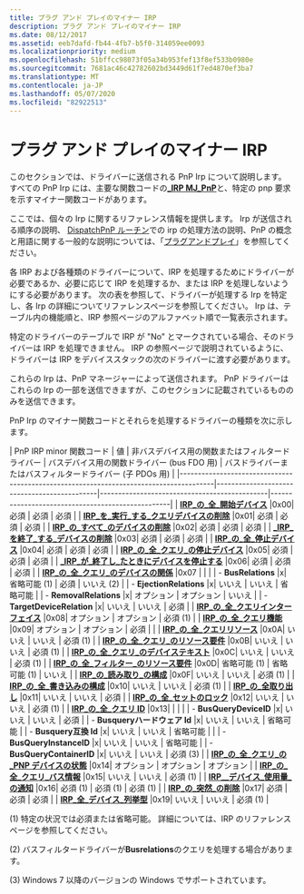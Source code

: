 ```yaml
---
title: プラグ アンド プレイのマイナー IRP
description: プラグ アンド プレイのマイナー IRP
ms.date: 08/12/2017
ms.assetid: eeb7dafd-fb44-4fb7-b5f0-314059ee0093
ms.localizationpriority: medium
ms.openlocfilehash: 51bffcc98073f05a34b953fef13f8ef533b0980e
ms.sourcegitcommit: 7681ac46c42782602bd3449d61f7ed4870ef3ba7
ms.translationtype: MT
ms.contentlocale: ja-JP
ms.lasthandoff: 05/07/2020
ms.locfileid: "82922513"
---
```

# <a name="plug-and-play-minor-irps"></a>プラグ アンド プレイのマイナー IRP





このセクションでは、ドライバーに送信される PnP Irp について説明します。 すべての PnP Irp には、主要な関数コードの[**\_IRP MJ\_PnP**](irp-mj-pnp.md)と、特定の pnp 要求を示すマイナー関数コードがあります。

ここでは、個々の Irp に関するリファレンス情報を提供します。 Irp が送信される順序の説明、 [DispatchPnP ルーチン](https://docs.microsoft.com/windows-hardware/drivers/kernel/dispatchpnp-routines)での irp の処理方法の説明、PnP の概念と用語に関する一般的な説明については、「[プラグアンドプレイ](https://docs.microsoft.com/windows-hardware/drivers/kernel/implementing-plug-and-play)」を参照してください。

各 IRP および各種類のドライバーについて、IRP を処理するためにドライバーが必要であるか、必要に応じて IRP を処理するか、または IRP を処理しないようにする必要があります。 次の表を参照して、ドライバーが処理する Irp を特定し、各 Irp の詳細についてリファレンスページを参照してください。 Irp は、テーブル内の機能順と、IRP 参照ページのアルファベット順で一覧表示されます。

特定のドライバーのテーブルで IRP が "No" とマークされている場合、そのドライバーは IRP を処理できません。 IRP の参照ページで説明されているように、ドライバーは IRP をデバイススタックの次のドライバーに渡す必要があります。

これらの Irp は、PnP マネージャーによって送信されます。 PnP ドライバーはこれらの Irp の一部を送信できますが、このセクションに記載されているもののみを送信できます。

PnP Irp のマイナー関数コードとそれらを処理するドライバーの種類を次に示します。


|                              PnP IRP minor 関数コード                              | 値 | 非バスデバイス用の関数またはフィルタードライバー | バスデバイス用の関数ドライバー (bus FDO 用) | バスドライバーまたはバスフィルタードライバー (子 PDOs 用) |
|---------------------------------------------------------------------------------------|---------------------------------------------|----------------------------------------------|--------------------------------------------------|
|                 [**IRP\_の\_全\_開始デバイス**](irp-mn-start-device.md)                  |0x00|                  必須                   |                   必須                   |                     必須                     |
|          [**IRP\_を\_実行\_する\_クエリデバイスの削除**](irp-mn-query-remove-device.md)          |0x01|                  必須                   |                   必須                   |                     必須                     |
|                [**IRP\_の\_すべて\_のデバイスの削除**](irp-mn-remove-device.md)                 |0x02|                  必須                   |                   必須                   |                     必須                     |
|         [**\_IRP\_を終了\_する\_デバイスの削除**](irp-mn-cancel-remove-device.md)         |0x03|                  必須                   |                   必須                   |                     必須                     |
|                  [**IRP\_の\_全\_停止デバイス**](irp-mn-stop-device.md)                   |0x04|                  必須                   |                   必須                   |                     必須                     |
|            [**IRP\_の\_全\_クエリ\_の停止デバイス**](irp-mn-query-stop-device.md)            |0x05|                  必須                   |                   必須                   |                     必須                     |
|           [**\_IRP\_が\_終了し\_たときにデバイスを停止する**](irp-mn-cancel-stop-device.md)           |0x06|                  必須                   |                   必須                   |                     必須                     |
|       [**IRP\_の\_全\_クエリ\_のデバイスの関係**](irp-mn-query-device-relations.md)       |0x07                                             |                                              |                                                  |
|                                 -   **BusRelations**                                  |x|                省略可能 (1)                 |                   必須                   |                      いいえ (2)                      |
|                               -   **EjectionRelations**                               |x|                     いいえ                      |                      いいえ                      |                     省略可能                     |
|                               -   **RemovalRelations**                                |x|                  オプション                   |                   オプション                   |                        いいえ                        |
|                             -   **TargetDeviceRelation**                              |x|                     いいえ                      |                      いいえ                      |                     必須                     |
|              [**IRP\_の\_全\_クエリインターフェイス**](irp-mn-query-interface.md)               |0x08|                  オプション                   |                   オプション                   |                   必須 (1)                   |
|           [**IRP\_の\_全\_クエリ機能**](irp-mn-query-capabilities.md)            |0x09|                  オプション                   |              オプション | 必須               |                                                  |
|              [**IRP\_の\_全\_クエリリソース**](irp-mn-query-resources.md)               |0x0A|                     いいえ                      |                      いいえ                      |                   必須 (1)                   |
|  [**IRP\_の\_全\_クエリ\_のリソース要件**](irp-mn-query-resource-requirements.md)  |0x0B|                     いいえ                      |                      いいえ                      |                   必須 (1)                   |
|            [**IRP\_の\_全\_クエリ\_のデバイステキスト**](irp-mn-query-device-text.md)            |0x0C|                     いいえ                      |                      いいえ                      |                   必須 (1)                   |
| [**IRP\_の\_全\_フィルター\_のリソース要件**](irp-mn-filter-resource-requirements.md) |0x0D|                省略可能 (1)                 |                 省略可能 (1)                 |                        いいえ                        |
|                  [**IRP\_の\_読み取り\_の構成**](irp-mn-read-config.md)                   |0x0F|                     いいえ                      |                      いいえ                      |                   必須 (1)                   |
|                 [**IRP\_の\_全\_書き込みの構成**](irp-mn-write-config.md)                  |0x10|                     いいえ                      |                      いいえ                      |                   必須 (1)                   |
|                 [**IRP\_の\_全取り出し**](irp-mn-eject.md)                  |0x11|                     いいえ                      |                      いいえ                      |                   必須                   |
|                     [**IRP\_の\_全\_セットのロック**](irp-mn-set-lock.md)                      |0x12|                     いいえ                      |                      いいえ                      |                   必須 (1)                   |
|                     [**IRP\_の\_全\_クエリ ID**](irp-mn-query-id.md)                      |0x13|                                             |                                              |                                                  |
|                               -   **BusQueryDeviceID**                                |x|                     いいえ                      |                      いいえ                      |                     必須                     |
|                              -   **Busqueryハードウェア Id**                              |x|                     いいえ                      |                      いいえ                      |                     省略可能                     |
|                             -   **Busquery互換 Id**                             |x|                     いいえ                      |                  いいえ  |  省略可能                  |                                                  |
|                              -   **BusQueryInstanceID**                               |x|                     いいえ                      |                      いいえ                      |                     省略可能                     |
|                              -   **BusQueryContainerID**                              |x|                     いいえ                      |                      いいえ                      |                   必須 (3)                   |
|      [**IRP\_の\_全\_クエリ\_の\_PNP デバイスの状態**](irp-mn-query-pnp-device-state.md)       |0x14|                  オプション                   |                   オプション                   |                     オプション                     |
|        [**IRP\_の\_全\_クエリ\_バス情報**](irp-mn-query-bus-information.md)        |0x15|                     いいえ                      |                      いいえ                      |                   必須 (1)                   |
|    [**IRP\_\_デバイス\_使用量\_の通知**](irp-mn-device-usage-notification.md)    |0x16|                必須 (1)                 |                 必須 (1)                 |                   必須 (1)                   |
|             [**IRP\_の\_突然\_の削除**](irp-mn-surprise-removal.md)              |0x17|                  必須                   |                   必須                   |                     必須                     |
|            [**IRP\_全\_デバイス\_列挙型**](irp-mn-device-enumerated.md)             |0x19|                     いいえ                      |                      いいえ                      |                   必須 (1)                   |

(1) 特定の状況では必須または省略可能。 詳細については、IRP のリファレンスページを参照してください。

(2) バスフィルタードライバーが**Busrelations**のクエリを処理する場合があります。

(3) Windows 7 以降のバージョンの Windows でサポートされています。










